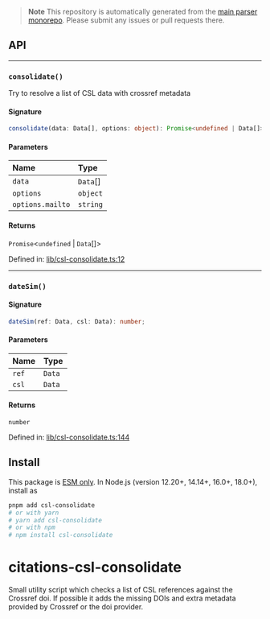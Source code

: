> **Note**
> This repository is automatically generated from the [main parser monorepo](https://github.com/TrialAndErrorOrg/parsers). Please submit any issues or pull requests there.

## API

***

### `consolidate()`

Try to resolve a list of CSL data with crossref metadata

#### Signature

```ts
consolidate(data: Data[], options: object): Promise<undefined | Data[]>;
```

#### Parameters

| Name | Type |
| :------ | :------ |
| `data` | `Data`[] |
| `options` | `object` |
| `options.mailto` | `string` |

#### Returns

`Promise`<`undefined` | `Data`[]>

Defined in:  [lib/csl-consolidate.ts:12](https://github.com/TrialAndErrorOrg/parsers/blob/5af9c17/libs/citations/csl-consolidate/src/lib/csl-consolidate.ts#L12)

***

### `dateSim()`

#### Signature

```ts
dateSim(ref: Data, csl: Data): number;
```

#### Parameters

| Name | Type |
| :------ | :------ |
| `ref` | `Data` |
| `csl` | `Data` |

#### Returns

`number`

Defined in:  [lib/csl-consolidate.ts:144](https://github.com/TrialAndErrorOrg/parsers/blob/5af9c17/libs/citations/csl-consolidate/src/lib/csl-consolidate.ts#L144)

## Install

This package is [ESM only](https://gist.github.com/sindresorhus/a39789f98801d908bbc7ff3ecc99d99c). In Node.js (version 12.20+, 14.14+, 16.0+, 18.0+), install as

```bash
pnpm add csl-consolidate
# or with yarn
# yarn add csl-consolidate
# or with npm
# npm install csl-consolidate
```

# citations-csl-consolidate

Small utility script which checks a list of CSL references against the Crossref doi.
If possible it adds the missing DOIs and extra metadata provided by Crossref or the doi provider.
